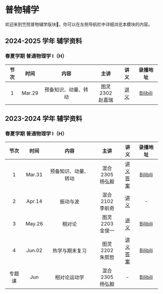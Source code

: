 # 普物辅学

欢迎来到竺院普物辅学版块🤗。你可以在左侧导航栏中详细浏览本模块的内容。

## 2024-2025 学年 辅学资料

### 春夏学期 普通物理学 I（H）

| 节次  |  时间  |         内容         |          主讲           |                  讲义                  |                        录播地址                         |
| :---: | :----: | :------------------: | :---------------------: | :------------------------------------: | :-----------------------------------------------------: |
|   1   | Mar.29 | 预备知识、动量、转动 | 图灵 2302 <br /> 赵嘉瑞 | [讲义](2023-2024/physics_lecture1.pdf) | [Bilibili](https://www.bilibili.com/video/BV1DuZdY4Ejj) |

## 2023-2024 学年 辅学资料

### 春夏学期 普通物理学 I（H）

|  节次  |  时间  |         内容         |          主讲           |                                           讲义                                            |                        录播地址                         |
| :----: | :----: | :------------------: | :---------------------: | :---------------------------------------------------------------------------------------: | :-----------------------------------------------------: |
|   1    | Mar.31 | 预备知识、动量、转动 | 混合 2305 <br /> 杨弘毅 | [讲义](2023-2024/physics_lecture1.pdf)<br />[答案](2023-2024/physics_lecture1_answer.pdf) | [Bilibili](https://www.bilibili.com/video/BV1ND421p7hB) |
|   2    | Apr.14 |       振动与波       | 混合 2102 <br /> 李航奇 |                          [讲义](2023-2024/physics_lecture2.pdf)                           |                            -                            |
|   3    | May.26 |        相对论        | 图灵 2203 <br /> 金俊一 |                          [讲义](2023-2024/physics_lecture3.pdf)                           | [Bilibili](https://www.bilibili.com/video/BV1nT421e71h) |
|   4    | Jun.02 |    热学与期末复习    | 图灵 2202 <br /> 朱熙哲 | [讲义](2023-2024/physics_lecture4.pdf)<br />[答案](2023-2024/physics_lecture4_answer.pdf) | [Bilibili](https://www.bilibili.com/video/BV1Sy411h7Mm) |
| 专题课 |  Jun   |     相对论运动学     | 混合 2305 <br /> 杨弘毅 |                                             -                                             | [Bilibili](https://www.bilibili.com/video/BV1Xn4y1X7tK) |
